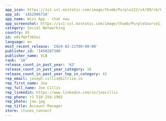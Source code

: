 ```yaml
---
app_icon: https://is1-ssl.mzstatic.com/image/thumb/Purple122/v4/89/cb/62/89cb621c-1828-d769-fb3c-e76d91a9341b/AppIcon_2-0-0-1x_U007emarketing-0-5-0-85-220.png/1024x1024bb.png
app_id: '1452906710'
app_name: Wizz App - chat now
app_screenshot: https://is1-ssl.mzstatic.com/image/thumb/PurpleSource116/v4/ba/04/1e/ba041e61-f75f-d25b-5c4d-c95956fd7787/85e9208d-cbb0-45a9-bb23-85f42091b283_1284x2778_1.jpg/1284x2778bb.png
category: Social Networking
country: US
id: e0sfQVf36Yei
language: en
most_recent_release: '2024-02-21T00:00:00'
publisher_id: '1450287306'
publisher_name: VLB
rank: '18'
release_count_in_past_year: '63'
release_count_in_past_year_category: 16
release_count_in_past_year_top_in_category: 42
rep_email: joseph.cillis@bitrise.io
rep_first_name: Joe
rep_full_name: Joe Cillis
rep_linkedin: https://www.linkedin.com/in/joecillis
rep_phone: +1 518-258-1902
rep_photo: joe.jpg
rep_title: Account Manager
store: itunes_connect
---
```

